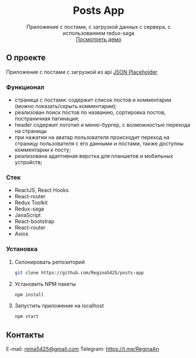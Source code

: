 <!-- PROJECT LOGO -->
<br />
<div align="center">
  <h1 align="center">Posts App</h1>

  <p align="center">
    Приложение с постами, с загрузкой данных с сервера, с использованием redux-saga
	<br/>
	<a href="https://posts-app-weld.vercel.app/">Посмотреть демо</a>
  </p>
</div>


<!-- ABOUT THE PROJECT -->
## О проекте

Приложение с постами с загрузкой из api <a href="https://jsonplaceholder.typicode.com/">JSON Placeholder</a>

### Функционал

- страница с постами: содержит список постов и комментарии (можно показать/скрыть комментарии);
- реализован поиск постов по названию, сортировка постов, постраничная пагинация;
- header содержит логотип и меню-бургер, с возможностью перехода на страницы
- при нажатии на аватар пользователя происходит переход на страницу пользователя с его данными и постами, также доступны комментарии к посту;
- реализована адаптивная верстка для планшетов и мобильных устройств;

### Стек

* ReactJS, React Hooks
* React-router
* Redux Toolkit
* Redux-saga
* JavaScript
* React-bootstrap
* React-router
* Axios


<!-- GETTING STARTED -->
### Установка

1. Склонировать репозиторий
   ```sh
   git clone https://github.com/Regina5425/posts-app
   ```
2. Установить NPM пакеты
   ```sh
   npm install
   ```
3. Запустить приложение на localhost
   ```js
   npm start
   ```

<!-- CONTACT -->
## Контакты

E-mail: reina5425@gmail.com
Telegram: https://t.me/ReginaAn
